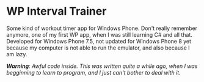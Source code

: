 # WP Interval Trainer
Some kind of workout timer app for Windows Phone. Don't really remember anymore, one of my first WP app, when I was still learning C# and all that. Developed for Windows Phone 7.5, not updated for Windows Phone 8 yet because my computer is not able to run the emulator, and also because I am lazy.

***Warning**: Awful code inside. This was written quite a while ago, when I was begginning to learn to program, and I just can't bother to deal with it.*